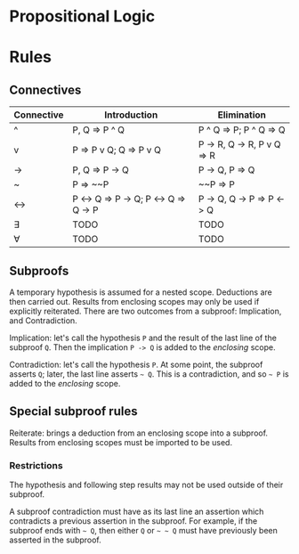 # Propositional Logic

# Rules

## Connectives

| Connective | Introduction | Elimination |
| - | - | - |
| ^ | P, Q => P ^ Q | P ^ Q => P; P ^ Q => Q |
| v | P => P v Q; Q => P v Q | P -> R, Q -> R, P v Q => R |
| -> | P, Q => P -> Q | P -> Q, P => Q |
| ~ | P => ~~P | ~~P => P |
| <-> | P <-> Q => P -> Q; P <-> Q => Q -> P | P -> Q, Q -> P => P <-> Q |
| ∃ | TODO | TODO |
| ∀ | TODO | TODO |

## Subproofs

A temporary hypothesis is assumed for a nested scope.  Deductions are then carried out.
Results from enclosing scopes may only be used if explicitly reiterated.  There are two
outcomes from a subproof: Implication, and Contradiction.

Implication: let's call the hypothesis `P` and the result of the last line of the subproof
`Q`.  Then the implication `P -> Q` is added to the *enclosing* scope.

Contradiction: let's call the hypothesis `P`.  At some point, the subproof asserts `Q`; later,
the last line asserts `~ Q`.  This is a contradiction, and so `~ P` is added to the *enclosing*
scope.

## Special subproof rules

Reiterate: brings a deduction from an enclosing scope into a subproof.  Results from
enclosing scopes must be imported to be used.

### Restrictions

The hypothesis and following step results may not be used outside of their subproof.

A subproof contradiction must have as its last line an assertion which contradicts a previous
assertion in the subproof.  For example, if the subproof ends with `~ Q`, then either `Q` or
`~ ~ Q` must have previously been asserted in the subproof.

